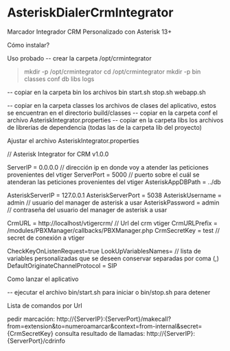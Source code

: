 # AsteriskDialerCrmIntegrator
Marcador Integrador CRM Personalizado con Asterisk 13+

Cómo instalar?

Uso probado
-- crear la carpeta /opt/crmintegrator
> mkdir -p /opt/crmintegrator
> cd /opt/crmintegrator
> mkdir -p bin classes conf db libs logs

-- copiar en la carpeta bin los archivos bin
start.sh
stop.sh
webapp.sh

-- copiar en la carpeta classes los archivos de clases del aplicativo, estos se encuentran en el directorio build/classes
-- copiar en la carpeta conf el archivo AsteriskIntegrator.properties
-- copiar en la carpeta libs los archivos de librerias de dependencia (todas las de la carpeta lib del proyecto)

Ajustar el archivo AsteriskIntegrator.properties

// Asterisk Integrator for CRM v1.0.0

ServerIP   = 0.0.0.0   // dirección ip en donde voy a atender las peticiones provenientes del vtiger
ServerPort = 5000   // puerto sobre el cuál se atenderan las peticiones provenientes del vtiger
AsteriskAppDBPath = ../db

AsteriskServerIP   = 127.0.0.1
AsteriskServerPort = 5038
AsteriskUsername   = admin  // usuario del manager de asterisk a usar
AsteriskPassword   = admin  // contraseña del usuario del manager de asterisk a usar

CrmURL = http://localhost/vtigercrm/    // Url del crm vtiger
CrmURLPrefix = /modules/PBXManager/callbacks/PBXManager.php
CrmSecretKey = test  // secret de conexión a vtiger

CheckKeyOnListenRequest=true
LookUpVariablesNames=   // lista de variables personalizadas que se deseen conservar separadas por coma (,)
DefaultOriginateChannelProtocol = SIP

Como lanzar el aplicativo

-- ejecutar el archivo bin/start.sh para iniciar o bin/stop.sh para detener


Lista de comandos por Url

pedir marcación: http://{ServerIP}:{ServerPort}/makecall?from=extension&to=numeroamarcar&context=from-internal&secret={CrmSecretKey}
consulta resultado de llamadas: http://{ServerIP}:{ServerPort}/cdrinfo
